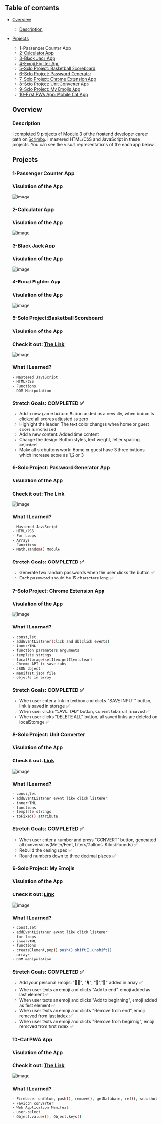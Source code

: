 ## Table of contents

- [Overview](#overview)
  - [Description](#description)
- [Projects](#projects)
  - [1-Passenger Counter App](#passenger-counter)
  - [2-Calculator App](#calculator)
  - [3-Black Jack App](#black-jack)
  - [4-Emoji Fighter App](#figter)
  - [5-Solo Project: Basketball Scoreboard](#solo-project-basketball-scoreboard)
  - [6-Solo Project: Password Generator](#solo-project-password-generator)
  - [7-Solo Project: Chrome Extension App](#chrome-extension)
  - [8-Solo Project:  Unit Converter App](#unit-converter)
  - [9-Solo Project:  My Emojis App](#my-emojis)
  - [10-First PWA App:  Mobile Cat App](#10-cat-pwa-app)
  
  ## Overview
  ### Description
  I completed 9 projects of Module 3 of the frontend developer career path on [Scrimba](https://scrimba.com/learn/frontend/). I mastered HTML/CSS and JavaScript in these projects. 
  You can see the visual representations of the each app below.
  
  ## Projects
  ### 1-Passenger Counter App
  ### Visulation of the App 

    ![image](./1-passenger-counter/passenger.png)
    
  ### 2-Calculator App
  ### Visulation of the App 

    ![image](./2-calculator-challenge/calculator.png)
    
    
  ### 3-Black Jack App
  ### Visulation of the App 

    ![image](./3-black-jack-app/black-jack.png)
    
  ### 4-Emoji Fighter App
  ### Visulation of the App 

    ![image](./4-emoji-fighter/fighter.png)
    
  ### 5-Solo Project:Basketball Scoreboard
  ### Visulation of the App 
  ### Check it out: [The Link](https://basketball-scoreboard-challenge.netlify.app/)

    ![image](./5-solo-project-basketball-scoreboard/solo-project.png)
    

 
  ### What I Learned?
  ```bash
  - Mastered JavaScript.
  - HTML/CSS
  - Functions
  - DOM Manipulation
  
  ```


  ### Stretch Goals: COMPLETED ✅

  - Add a new game button: Button added as a new div, when button is clicked all scores adjusted as zero
  - Highlight the leader: The text color changes when home or guest score is increased
  - Add a new content: Added time content
  - Change the design: Button styles, text weight, letter spacing adjusted
  - Make all six buttons work: Home or guest have 3 three buttons which increase score as 1,2 or 3
  
  
  ### 6-Solo Project: Password Generator App
  ### Visulation of the App 
  ### Check it out: [The Link](https://password-generator-solo-app.netlify.app/)

    ![image](./6-solo-project-password-generator/generate-passwords.png)
    

 
  ### What I Learned?
  ```bash
  - Mastered JavaScript.
  - HTML/CSS
  - For Loops
  - Arrays
  - Functions
  - Math.random() Module
  
  ```


  ### Stretch Goals: COMPLETED ✅

  - Generate two random passwords when the user clicks the button ✅
  - Each password should be 15 characters long ✅

 
  ### 7-Solo Project: Chrome Extension App
  ### Visulation of the App 

    ![image](./7-solo-project-chrome-extension/chrome-extension.png)
    

 
  ### What I Learned?
  ```bash
  - const,let
  - addEventListener(click and dblclick events)
  - innerHTML
  - function parameters,arguments
  - template strings
  - localStorage(setItem,getItem,clear)
  - Chrome API to save tabs
  - JSON object
  - manifest.json file
  - objects in array
  
  ```

  ### Stretch Goals: COMPLETED ✅

  - When user enter a link in textbox and clicks "SAVE INPUT" button, link is saved in storage ✅
  - When user clicks "SAVE TAB" button, current tab's url is saved ✅
  - When user clicks "DELETE ALL" button, all saved links are deleted on localStorage ✅
  
  
  
  ### 8-Solo Project: Unit Converter
  ### Visulation of the App 
  ### Check it out: [Link](https://scrimba-unit-converter-app.netlify.app/)

    ![image](./8-solo-project-unit-converter/unit-converter.png)
    

 
  ### What I Learned?
  ```bash
  - const,let
  - addEventListener event like click listener
  - innerHTML
  - functions
  - template strings
  - toFixed() attribute
  ```

  ### Stretch Goals: COMPLETED ✅

  - When user enter a number and press "CONVERT" button, generated all conversions(Meter/Feet, Liters/Gallons, Kilos/Pounds) ✅
  - Rebuild the desing spec ✅
  - Round numbers down to three decimal places ✅
  
  
  ### 9-Solo Project: My Emojis
  ### Visulation of the App 
  ### Check it out: [Link](https://scrimba-my-emojis-app.netlify.app/)

    ![image](./9-solo-project-my-emojis/my-emojis.png)
    

  ### What I Learned?
  ```bash
  - const,let
  - addEventListener event like click listener
  - for loops
  - innerHTML
  - functions
  - createElement,pop(),push(),shift(),unshift()
  - arrays
  - DOM manipulation
  ```

  ### Stretch Goals: COMPLETED ✅

  - Add your personal emojis: "👩‍💻", "🐈", "🥺","💅" added in array ✅
  - When user texts an emoji and clicks "Add to end", emoji added as last element ✅
  - When user texts an emoji and clicks "Add to beginning", emoji added as first element ✅
  - When user texts an emoji and clicks "Remove from end", emoji removed from last index ✅
  - When user texts an emoji and clicks "Remove from beginnig", emoji removed from first index ✅


  ### 10-Cat PWA App
  ### Visulation of the App 
  ### Check it out: [The Link](https://cat-pwa-app.netlify.app/)

    ![image](./10-cat-pwa-app/pwa-app.gif)
    
  ### What I Learned?
  ```bash
  - Firebase: onValue, push(), remove(), getDatabase, ref(), snapshots
  - Favicon converter
  - Web Application Manifest
  - user-select
  - Object.values(), Object.keys()
  ```


